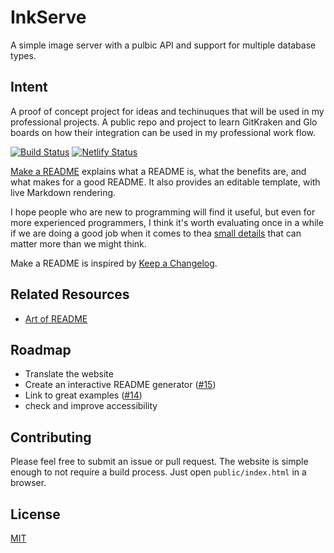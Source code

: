 # InkServe

A simple image server with a pulbic API and support for multiple database types.

## Intent
A proof of concept project for ideas and techinuques that will be used in my professional projects.
A public repo and project to learn GitKraken and Glo boards on how their integration can be used in my professional work flow.


[![Build Status](https://travis-ci.org/dguo/make-a-readme.svg?branch=master)](https://travis-ci.org/dguo/make-a-readme) [![Netlify Status](https://api.netlify.com/api/v1/badges/68992d1c-36d4-4a84-b177-00c1f64fbcb4/deploy-status)](https://app.netlify.com/sites/make-a-readme/deploys)

[Make a README](https://makeareadme.com) explains what a README is, what the
benefits are, and what makes for a good README. It also provides an editable
template, with live Markdown rendering.

I hope people who are new to programming will find it useful, but even for
more experienced programmers, I think it's worth evaluating once
in a while if we are doing a good job when it comes to thea
[small details](https://chris.beams.io/posts/git-commit/) that
can matter more than we might think.

Make a README is inspired by [Keep a Changelog](http://keepachangelog.com/).

## Related Resources

* [Art of README](https://github.com/noffle/art-of-readme)

## Roadmap

- Translate the website
- Create an interactive README generator ([#15](https://github.com/dguo/make-a-readme/issues/15))
- Link to great examples ([#14](https://github.com/dguo/make-a-readme/issues/14))
- check and improve accessibility

## Contributing

Please feel free to submit an issue or pull request. The website is simple
enough to not require a build process. Just open `public/index.html` in a
browser.

## License

[MIT](https://github.com/dguo/make-a-readme/blob/master/LICENSE)
